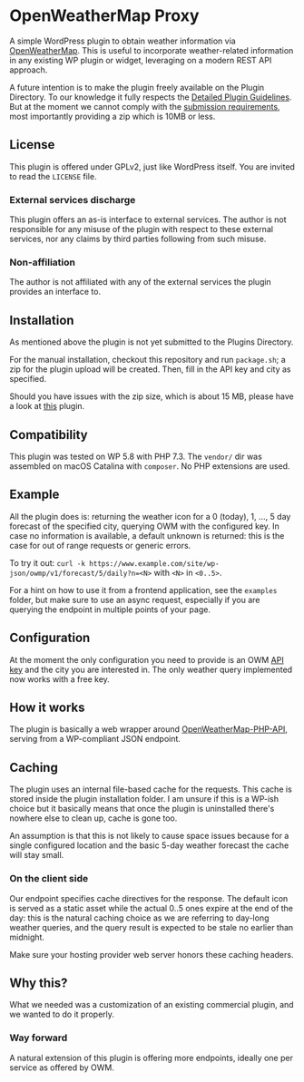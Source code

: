 # OpenWeatherMap Proxy

A simple WordPress plugin to obtain weather information via [OpenWeatherMap](https://openweathermap.org/). This is useful to incorporate weather-related information in any existing WP plugin or widget, leveraging on a modern REST API approach.

A future intention is to make the plugin freely available on the Plugin Directory. To our knowledge it fully respects the [Detailed Plugin Guidelines](https://developer.wordpress.org/plugins/wordpress-org/detailed-plugin-guidelines/). But at the moment we cannot comply with the [submission requirements](https://developer.wordpress.org/plugins/wordpress-org/plugin-developer-faq/), most importantly providing a zip which is 10MB or less.
## License

This plugin is offered under GPLv2, just like WordPress itself. You are invited to read the `LICENSE` file.
### External services discharge

This plugin offers an as-is interface to external services. The author is not responsible for any misuse of the plugin with respect to these external services, nor any claims by third parties following from such misuse.

### Non-affiliation

The author is not affiliated with any of the external services the plugin provides an interface to.

## Installation

As mentioned above the plugin is not yet submitted to the Plugins Directory.

For the manual installation, checkout this repository and run `package.sh`; a zip for the plugin upload will be created. Then, fill in the API key and city as specified.

Should you have issues with the zip size, which is about 15 MB, please have a look at [this](https://wordpress.org/plugins/upload-larger-plugins/) plugin.

## Compatibility

This plugin was tested on WP 5.8 with PHP 7.3. The `vendor/` dir was assembled on macOS Catalina with `composer`. No PHP extensions are used.

## Example

All the plugin does is: returning the weather icon for a 0 (today), 1, ..., 5 day forecast of the specified city, querying OWM with the configured key. In case no information is available, a default unknown is returned: this is the case for out of range requests or generic errors.

To try it out:
`curl -k https://www.example.com/site/wp-json/owmp/v1/forecast/5/daily?n=<N>` with `<N>` in `<0..5>`.

For a hint on how to use it from a frontend application, see the `examples` folder, but make sure to use an async request, especially if you are querying the endpoint in multiple points of your page.

## Configuration

At the moment the only configuration you need to provide is an OWM [API key](https://openweathermap.org/api) and the city you are interested in. The only weather query implemented now works with a free key.

## How it works

The plugin is basically a web wrapper around [OpenWeatherMap-PHP-API](https://github.com/cmfcmf/OpenWeatherMap-PHP-Api), serving from a WP-compliant JSON endpoint. 

## Caching

The plugin uses an internal file-based cache for the requests. This cache is stored inside the plugin installation folder. I am unsure if this is a WP-ish choice but it basically means that once the plugin is uninstalled there's nowhere else to clean up, cache is gone too.

An assumption is that this is not likely to cause space issues because for a single configured location and the basic 5-day weather forecast the cache will stay small.

### On the client side

Our endpoint specifies cache directives for the response. The default icon is served as a static asset while the actual 0..5 ones expire at the end of the day: this is the natural caching choice as we are referring to day-long weather queries, and the query result is expected to be stale no earlier than midnight.

Make sure your hosting provider web server honors these caching headers.

## Why this?

What we needed was a customization of an existing commercial plugin, and we wanted to do it properly.

### Way forward

A natural extension of this plugin is offering more endpoints, ideally one per service as offered by OWM.
